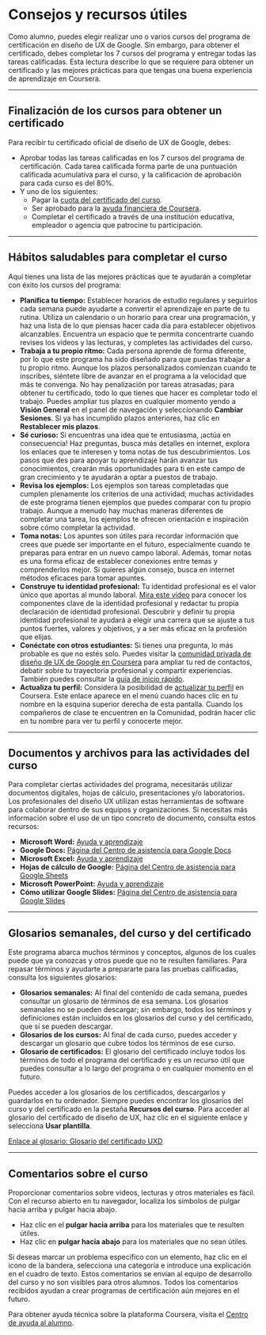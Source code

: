 # Consejos y recursos útiles

Como alumno, puedes elegir realizar uno o varios cursos del programa de certificación en diseño de UX de Google. Sin embargo, para obtener el certificado, debes completar los 7 cursos del programa y entregar todas las tareas calificadas. Esta lectura describe lo que se requiere para obtener un certificado y las mejores prácticas para que tengas una buena experiencia de aprendizaje en Coursera.

---

## Finalización de los cursos para obtener un certificado

Para recibir tu certificado oficial de diseño de UX de Google, debes:

* Aprobar todas las tareas calificadas en los 7 cursos del programa de certificación. Cada tarea calificada forma parte de una puntuación calificada acumulativa para el curso, y la calificación de aprobación para cada curso es del 80%.
* Y uno de los siguientes:
    * Pagar la [cuota del certificado del curso](https://learner.coursera.help/hc/en-us/articles/209819037-Pay-for-a-Coursera-course).
    * Ser aprobado para la [ayuda financiera de Coursera](https://learner.coursera.help/hc/en-us/articles/209819037-Pay-for-a-Coursera-course).
    * Completar el certificado a través de una institución educativa, empleador o agencia que patrocine tu participación.

---

## Hábitos saludables para completar el curso

Aquí tienes una lista de las mejores prácticas que te ayudarán a completar con éxito los cursos del programa:

* **Planifica tu tiempo:** Establecer horarios de estudio regulares y seguirlos cada semana puede ayudarte a convertir el aprendizaje en parte de tu rutina. Utiliza un calendario o un horario para crear una programación, y haz una lista de lo que piensas hacer cada día para establecer objetivos alcanzables. Encuentra un espacio que te permita concentrarte cuando revises los vídeos y las lecturas, y completes las actividades del curso.
* **Trabaja a tu propio ritmo:** Cada persona aprende de forma diferente, por lo que este programa ha sido diseñado para que puedas trabajar a tu propio ritmo. Aunque los plazos personalizados comienzan cuando te inscribes, siéntete libre de avanzar en el programa a la velocidad que más te convenga. No hay penalización por tareas atrasadas; para obtener tu certificado, todo lo que tienes que hacer es completar todo el trabajo. Puedes ampliar tus plazos en cualquier momento yendo a **Visión General** en el panel de navegación y seleccionando **Cambiar Sesiones**. Si ya has incumplido plazos anteriores, haz clic en **Restablecer mis plazos**.
* **Sé curioso:** Si encuentras una idea que te entusiasma, ¡actúa en consecuencia! Haz preguntas, busca más detalles en internet, explora los enlaces que te interesen y toma notas de tus descubrimientos. Los pasos que des para apoyar tu aprendizaje harán avanzar tus conocimientos, crearán más oportunidades para ti en este campo de gran crecimiento y te ayudarán a optar a puestos de trabajo.
* **Revisa los ejemplos:** Los ejemplos son tareas completadas que cumplen plenamente los criterios de una actividad; muchas actividades de este programa tienen ejemplos que puedes comparar con tu propio trabajo. Aunque a menudo hay muchas maneras diferentes de completar una tarea, los ejemplos te ofrecen orientación e inspiración sobre cómo completar la actividad.
* **Toma notas:** Los apuntes son útiles para recordar información que crees que puede ser importante en el futuro, especialmente cuando te preparas para entrar en un nuevo campo laboral. Además, tomar notas es una forma eficaz de establecer conexiones entre temas y comprenderlos mejor. Si quieres algún consejo, busca en internet métodos eficaces para tomar apuntes.
* **Construye tu identidad profesional:** Tu identidad profesional es el valor único que aportas al mundo laboral. [Mira este vídeo](https://www.coursera.org/learn/foundations-user-experience-design/lecture/v0000/build-your-professional-identity) para conocer los componentes clave de la identidad profesional y redactar tu propia declaración de identidad profesional. Descubrir y definir tu propia identidad profesional te ayudará a elegir una carrera que se ajuste a tus puntos fuertes, valores y objetivos, y a ser más eficaz en la profesión que elijas.
* **Conéctate con otros estudiantes:** Si tienes una pregunta, lo más probable es que no estés solo. Puedes visitar la [comunidad privada de diseño de UX de Google en Coursera](https://www.coursera.org/learn/foundations-user-experience-design/peer/B4B4B/join-the-community) para ampliar tu red de contactos, debatir sobre tu trayectoria profesional y compartir experiencias. También puedes consultar la [guía de inicio rápido](https://www.coursera.org/learn/foundations-user-experience-design/peer/B4B4B/join-the-community).
* **Actualiza tu perfil:** Considera la posibilidad de [actualizar tu perfil](https://learner.coursera.help/hc/en-us/articles/208279496-Update-your-learner-profile) en Coursera. Este enlace aparece en el menú cuando haces clic en tu nombre en la esquina superior derecha de esta pantalla. Cuando los compañeros de clase te encuentren en la Comunidad, podrán hacer clic en tu nombre para ver tu perfil y conocerte mejor.

---

## Documentos y archivos para las actividades del curso

Para completar ciertas actividades del programa, necesitarás utilizar documentos digitales, hojas de cálculo, presentaciones y/o laboratorios. Los profesionales del diseño UX utilizan estas herramientas de software para colaborar dentro de sus equipos y organizaciones. Si necesitas más información sobre el uso de un tipo concreto de documento, consulta estos recursos:

* **Microsoft Word:** [Ayuda y aprendizaje](https://support.microsoft.com/es-es/word)
* **Google Docs:** [Página del Centro de asistencia para Google Docs](https://support.google.com/docs/?hl=es)
* **Microsoft Excel:** [Ayuda y aprendizaje](https://support.microsoft.com/es-es/excel)
* **Hojas de cálculo de Google:** [Página del Centro de asistencia para Google Sheets](https://support.google.com/a/users/answer/9300624?hl=es)
* **Microsoft PowerPoint:** [Ayuda y aprendizaje](https://support.microsoft.com/es-es/powerpoint)
* **Cómo utilizar Google Slides:** [Página del Centro de asistencia para Google Slides](https://support.google.com/docs/answer/9300624?hl=es)

---

## Glosarios semanales, del curso y del certificado

Este programa abarca muchos términos y conceptos, algunos de los cuales puede que ya conozcas y otros puede que no te resulten familiares. Para repasar términos y ayudarte a prepararte para las pruebas calificadas, consulta los siguientes glosarios:

* **Glosarios semanales:** Al final del contenido de cada semana, puedes consultar un glosario de términos de esa semana. Los glosarios semanales no se pueden descargar; sin embargo, todos los términos y definiciones están incluidos en los glosarios del curso y del certificado, que sí se pueden descargar.
* **Glosarios de los cursos:** Al final de cada curso, puedes acceder y descargar un glosario que cubre todos los términos de ese curso.
* **Glosario de certificados:** El glosario del certificado incluye todos los términos de todo el programa del certificado y es un recurso útil que puedes consultar a lo largo del programa o en cualquier momento en el futuro.

Puedes acceder a los glosarios de los certificados, descargarlos y guardarlos en tu ordenador. Siempre puedes encontrar los glosarios del curso y del certificado en la pestaña **Recursos del curso**. Para acceder al glosario del certificado de diseño de UX, haz clic en el siguiente enlace y selecciona **Usar plantilla**.

[Enlace al glosario: Glosario del certificado UXD](https://docs.google.com/document/d/1Bf8T5u6r0Fq7c4P0tQ0h7f5f4Q9t3Q3o5s4t3Q3o5s4/template/preview)

---

## Comentarios sobre el curso

Proporcionar comentarios sobre videos, lecturas y otros materiales es fácil. Con el recurso abierto en tu navegador, localiza los símbolos de pulgar hacia arriba y pulgar hacia abajo.

* Haz clic en el **pulgar hacia arriba** para los materiales que te resulten útiles.
* Haz clic en **pulgar hacia abajo** para los materiales que no sean útiles.

Si deseas marcar un problema específico con un elemento, haz clic en el icono de la bandera, selecciona una categoría e introduce una explicación en el cuadro de texto. Estos comentarios se envían al equipo de desarrollo del curso y no son visibles para otros alumnos. Todos los comentarios recibidos ayudan a crear programas de certificación aún mejores en el futuro.

Para obtener ayuda técnica sobre la plataforma Coursera, visita el [Centro de ayuda al alumno](https://learner.coursera.help/hc/es).
